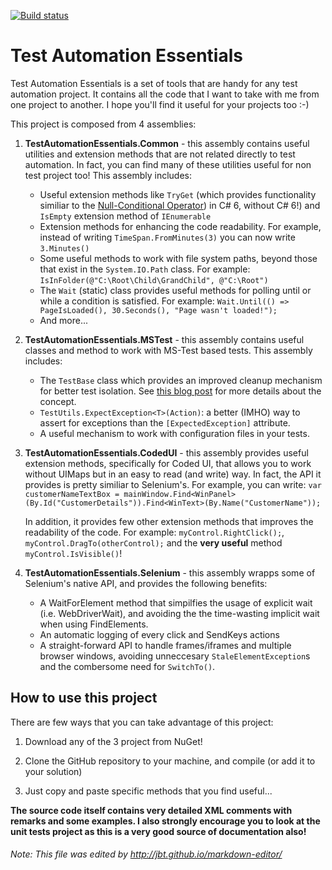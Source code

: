 [![Build status](https://ci.appveyor.com/api/projects/status/brd81k0atqsnr1q4/branch/master?svg=true)](https://ci.appveyor.com/project/arnonax/testessentials/branch/master)

# Test Automation Essentials

Test Automation Essentials is a set of tools that are handy for any test automation project. It contains all the code that I want to take with me from one project to another. I hope you'll find it useful for your projects too :-)

This project is composed from 4 assemblies:

1. **TestAutomationEssentials.Common** - this assembly contains useful utilities and extension methods that are not related directly to test automation. In fact, you can find many of these utilities useful for non test project too! This assembly includes:
   * Useful extension methods like `TryGet` (which provides functionality similiar to the [Null-Conditional Operator](https://msdn.microsoft.com/en-us/magazine/dn802602.aspx)) in C# 6, without C# 6!) and `IsEmpty` extension method of `IEnumerable`
   * Extension methods for enhancing the code readability. For example, instead of writing `TimeSpan.FromMinutes(3)` you can now write `3.Minutes()`
   * Some useful methods to work with file system paths, beyond those that exist in the `System.IO.Path` class. For example: `IsInFolder(@"C:\Root\Child\GrandChild", @"C:\Root")`
   * The `Wait` (static) class provides useful methods for polling until or while a condition is satisfied. For example: `Wait.Until(() => PageIsLoaded(), 30.Seconds(), "Page wasn't loaded!");`
   * And more...

2. **TestAutomationEssentials.MSTest** - this assembly contains useful classes and method to work with MS-Test based tests. This assembly includes:
   * The `TestBase` class which provides an improved cleanup mechanism for better test isolation. See [this blog post](http://blogs.microsoft.co.il/arnona/2014/09/02/right-way-test-cleanup/) for more details about the concept.
   * `TestUtils.ExpectException<T>(Action)`: a better (IMHO) way to assert for exceptions than the `[ExpectedException]` attribute.
   * A useful mechanism to work with configuration files in your tests.

3. **TestAutomationEssentials.CodedUI** - this assembly provides useful extension methods, specifically for Coded UI, that allows you to work without UIMaps but in an easy to read (and write) way. In fact, the API it provides is pretty similiar to Selenium's. For example, you can write: `var customerNameTextBox = mainWindow.Find<WinPanel>(By.Id("CustomerDetails")).Find<WinText>(By.Name("CustomerName"));`

   In addition, it provides few other extension methods that improves the readability of the code. For example: `myControl.RightClick();`, `myControl.DragTo(otherControl);` and the **very useful** method `myControl.IsVisible()`!

4. **TestAutomationEssentials.Selenium** - this assembly wrapps some of Selenium's native API, and provides the following benefits:
   * A WaitForElement method that simpilfies the usage of explicit wait (i.e. WebDriverWait), and avoiding the the time-wasting implicit wait when using FindElements.
   * An automatic logging of every click and SendKeys actions
   * A straight-forward API to handle frames/iframes and multiple browser windows, avoiding unneccesary `StaleElementException`s and the combersome need for `SwitchTo()`.


## How to use this project
There are few ways that you can take advantage of this project:

1. Download any of the 3 project from NuGet!

2. Clone the GitHub repository to your machine, and compile (or add it to your solution)

3. Just copy and paste specific methods that you find useful...

**The source code itself contains very detailed XML comments with remarks and some examples. I also strongly encourage you to look at the unit tests project as this is a very good source of documentation also!**  


###### Note: *This file was edited by http://jbt.github.io/markdown-editor/*
